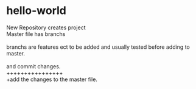 # hello-world
New 
Repository creates project
<br>Master file has branchs</br> 
<br>branchs are features ect to be added and usually tested before adding to master.</br> 
<br>and commit changes.</br> 
++++++++++++++++
<br>+add the changes to the master file.</br> 
